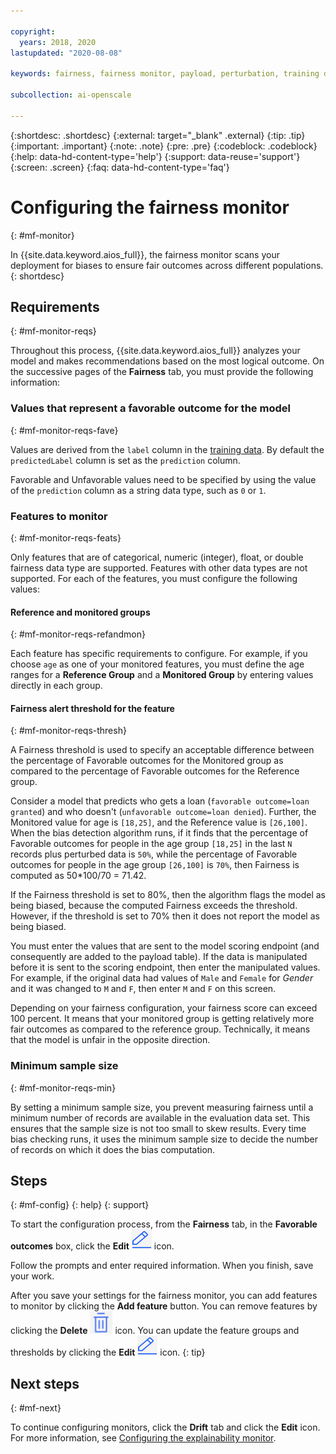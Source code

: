 ```yaml
---

copyright:
  years: 2018, 2020
lastupdated: "2020-08-08"

keywords: fairness, fairness monitor, payload, perturbation, training data, debiased

subcollection: ai-openscale

---
```


{:shortdesc: .shortdesc}
{:external: target="_blank" .external}
{:tip: .tip}
{:important: .important}
{:note: .note}
{:pre: .pre}
{:codeblock: .codeblock}
{:help: data-hd-content-type='help'}
{:support: data-reuse='support'}
{:screen: .screen}
{:faq: data-hd-content-type='faq'}

# Configuring the fairness monitor
{: #mf-monitor}

In {{site.data.keyword.aios_full}}, the fairness monitor scans your deployment for biases to ensure fair outcomes across different populations.
{: shortdesc}

## Requirements
{: #mf-monitor-reqs}

Throughout this process, {{site.data.keyword.aios_full}} analyzes your model and makes recommendations based on the most logical outcome. On the successive pages of the **Fairness** tab, you must provide the following information:

### Values that represent a favorable outcome for the model
{: #mf-monitor-reqs-fave}

Values are derived from the `label` column in the [training data](/docs/ai-openscale?topic=ai-openscale-fmt-upld-training_data_schema-ovr). By default the `predictedLabel` column is set as the `prediction` column.

Favorable and Unfavorable values need to be specified by using the value of the `prediction` column as a string data type, such as `0` or `1`.

### Features to monitor
{: #mf-monitor-reqs-feats}

Only features that are of categorical, numeric (integer), float, or double fairness data type are supported. Features with other data types are not supported. For each of the features, you must configure the following values:

#### Reference and monitored groups
{: #mf-monitor-reqs-refandmon}

Each feature has specific requirements to configure. For example, if you choose `age` as one of your monitored features, you must define the age ranges for a **Reference Group** and a **Monitored Group** by entering values directly in each group.

#### Fairness alert threshold for the feature
{: #mf-monitor-reqs-thresh}

A Fairness threshold is used to specify an acceptable difference between the percentage of Favorable outcomes for the Monitored group as compared to the percentage of Favorable outcomes for the Reference group.

Consider a model that predicts who gets a loan (`favorable outcome=loan granted`) and who doesn't (`unfavorable outcome=loan denied`). Further, the Monitored value for age is `[18,25]`, and the Reference value is `[26,100]`. When the bias detection algorithm runs, if it finds that the percentage of Favorable outcomes for people in the age group `[18,25]` in the last `N` records plus perturbed data is `50%`, while the percentage of Favorable outcomes for people in the age group `[26,100]` is `70%`, then Fairness is computed as 50*100/70 = 71.42.

If the Fairness threshold is set to 80%, then the algorithm flags the model as being biased, because the computed Fairness exceeds the threshold. However, if the threshold is set to 70% then it does not report the model as being biased.

You must enter the values that are sent to the model scoring endpoint (and consequently are added to the payload table). If the data is manipulated before it is sent to the scoring endpoint, then enter the manipulated values. For example, if the original data had values of `Male` and `Female` for *Gender* and it was changed to `M` and `F`, then enter `M` and `F` on this screen.

Depending on your fairness configuration, your fairness score can exceed 100 percent. It means that your monitored group is getting relatively more fair outcomes as compared to the reference group. Technically, it means that the model is unfair in the opposite direction.

### Minimum sample size
{: #mf-monitor-reqs-min}

By setting a minimum sample size, you prevent measuring fairness until a minimum number of records are available in the evaluation data set. This ensures that the sample size is not too small to skew results. Every time bias checking runs, it uses the minimum sample size to decide the number of records on which it does the bias computation.

## Steps
{: #mf-config}
{: help} 
{: support}

To start the configuration process, from the **Fairness** tab, in the **Favorable outcomes** box, click the **Edit** ![The edit icon](images/wos-edit-icon.png) icon.

Follow the prompts and enter required information. When you finish, save your work. 

After you save your settings for the fairness monitor, you can add features to monitor by clicking the **Add feature** button. You can remove features by clicking the **Delete** ![the delete icon is displayed](images/wos-delete-icon.png) icon. You can update the feature groups and thresholds by clicking the **Edit** ![the edit icon is displayed](images/wos-edit-icon.png) icon.
{: tip}


## Next steps
{: #mf-next}

To continue configuring monitors, click the **Drift** tab and click the **Edit** icon. For more information, see [Configuring the explainability monitor](/docs/ai-openscale?topic=ai-openscale-explainability-monitor).
